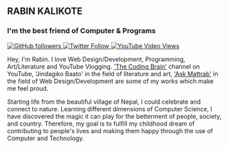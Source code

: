 
<!--
**Rabin-Kalikote/Rabin-Kalikote** is a ✨ _special_ ✨ repository because its `README.md` (this file) appears on your GitHub profile.

Here are some ideas to get you started:

- 🔭 I’m currently working on ...
- 🌱 I’m currently learning ...
- 👯 I’m looking to collaborate on ...
- 🤔 I’m looking for help with ...
- 💬 Ask me about ...
- 📫 How to reach me: ...
- 😄 Pronouns: ...
- ⚡ Fun fact: ...
-->


## RABIN KALIKOTE
### I'm the best friend of Computer & Programs

<p>
  <a href="https://github.com/Rabin-Kalikote?tab=followers">
    <img alt="GitHub followers" src="https://img.shields.io/github/followers/Rabin-Kalikote?style=social">
  </a>
  <a href="https://twitter.com/KalikoteRabin" target="_blank">
    <img alt="Twitter Follow" src="https://img.shields.io/twitter/follow/KalikoteRabin?style=social">
  </a>
  <a href="https://youtube.com/thecodingbrain" target="_blank">
    <img alt="YouTube Video Views" src="https://img.shields.io/youtube/views/mNGZ3YtL7Y8?style=social">
  </a>
</p>

Hey, I'm Rabin. I love Web Design/Development, Programming, Art/Literature and YouTube Vlogging. ['The Coding Brain'](https://www.youtube.com/thecodingbrain) channel on YouTube, 'Jindagiko Baato' in the field of literature and art, ['Ask Mattrab'](https://www.askmattrab.com) in the field of Web Design/Development are some of my works which make me feel proud.

Starting life from the beautiful village of Nepal, I could celebrate and connect to nature. Learning different dimensions of Computer Science, I have discovered the magic it can play for the betterment of people, society, and country. Therefore, my goal is to fulfill my childhood dream of contributing to people's lives and making them happy through the use of Computer and Technology.
